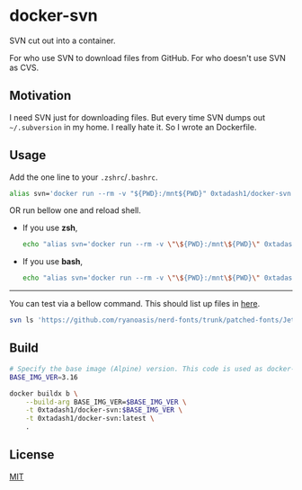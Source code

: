 # docker-svn

SVN cut out into a container.

For who use SVN to download files from GitHub.
For who doesn't use SVN as CVS.

## Motivation

I need SVN just for downloading files. But every time SVN dumps out `~/.subversion` in my home.
I really hate it. So I wrote an Dockerfile.

## Usage

Add the one line to your `.zshrc`/`.bashrc`.

```sh
alias svn='docker run --rm -v "${PWD}:/mnt${PWD}" 0xtadash1/docker-svn "$PWD"'
```

OR run bellow one and reload shell.

- If you use **zsh**,
  ```sh
  echo "alias svn='docker run --rm -v \"\${PWD}:/mnt\${PWD}\" 0xtadash1/docker-svn \"\$PWD\"'" >> ${ZDOTDIR:-$HOME}/.zshrc
  ```

- If you use **bash**,
  ```sh
  echo "alias svn='docker run --rm -v \"\${PWD}:/mnt\${PWD}\" 0xtadash1/docker-svn \"\$PWD\"'" >> ${HOME}/.bashrc
  ```

---

You can test via a bellow command. This should list up files in [here](https://github.com/ryanoasis/nerd-fonts/tree/master/patched-fonts/JetBrainsMono/Ligatures).

```sh
svn ls 'https://github.com/ryanoasis/nerd-fonts/trunk/patched-fonts/JetBrainsMono/Ligatures'
```

## Build

```sh
# Specify the base image (Alpine) version. This code is used as docker-svn's version.
BASE_IMG_VER=3.16

docker buildx b \
	--build-arg BASE_IMG_VER=$BASE_IMG_VER \
	-t 0xtadash1/docker-svn:$BASE_IMG_VER \
	-t 0xtadash1/docker-svn:latest \
	.
```

## License

[MIT](https://github.com/0xTadash1/docker-svn/blob/main/LICENSE)
